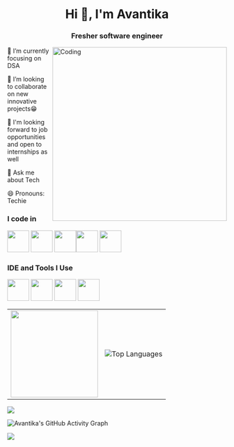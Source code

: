 <h1 align="center">Hi 👋, I'm Avantika</h1>
<h3 align="center">Fresher software engineer</h3>
<img align="right" alt="Coding" width="400" src="https://datastories.konfhub.com/img/mascot/blogging.svg"/>

🌱 I’m currently focusing on DSA

👯 I’m looking to collaborate on new innovative projects😁

🤔 I'm looking forward to job opportunities and open to internships as well


💬 Ask me about Tech

 😄 Pronouns: Techie
### I code in
<img height="50" width="50" src="https://img.icons8.com/color/48/000000/c-plus-plus-logo.png" /> <img height="50" width="50" src="https://img.icons8.com/color/48/000000/python.png" />  <img height="50" width="50" src="https://img.icons8.com/?size=100&id=UFXRpPFebwa2&format=png&color=000000"><img height="50" width="50" src="https://img.icons8.com/color/48/000000/html-5.png" /> <img height="50" width="50" src="https://img.icons8.com/color/48/000000/css3.png" />


### IDE and Tools I Use
<img height="50" width="50" src="https://img.icons8.com/color/48/000000/visual-studio-code-2019.png"/> <img height="50" width="50" src="https://img.icons8.com/color/48/000000/pycharm.png"/> <img height="50" width="50" src="https://img.icons8.com/color/50/000000/git.png"/> <img height="50" src="https://img.icons8.com/color/480/null/notion--v1.png" />



 <table>
  <tr>
    <td>
      <img src="https://github-readme-stats.vercel.app/api?username=Avanti2023&show_icons=true&theme=radical" height="200"/>
    </td>
    <td>
      <img src="https://github-readme-stats.vercel.app/api/top-langs/?username=Avanti2023&theme=dark&hide_border=false&include_all_commits=false&count_private=false&layout=compact" alt="Top Languages"/>
    </td>
  </tr>
</table>

![](https://github-profile-trophy.vercel.app/?username=Avanti2023&theme=radical&no-frame=false&no-bg=false&margin-w=4)

![Avantika's GitHub Activity Graph](https://github-readme-activity-graph.vercel.app/graph?username=Avanti2023&theme=react-dark&hide_border=true&area=true)

![](https://komarev.com/ghpvc/?username=Avanti2023&label=Profile%20views&color=0e75b6&style=flat)
